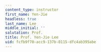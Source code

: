 ```yaml
---
content_type: instructor
first_name: Yen-Jie
headless: true
last_name: Lee
middle_initial: ''
salutation: Prof.
title: Prof. Yen-Jie Lee
uid: fcfb9f70-acc9-137b-8115-dfc4ab395abe
---
```

